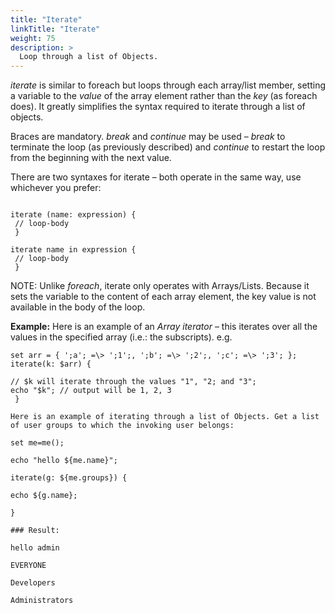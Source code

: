 ```yaml
---
title: "Iterate"
linkTitle: "Iterate"
weight: 75
description: >
  Loop through a list of Objects. 
---
```



_iterate_ is similar to foreach but loops through each array/list member, setting a variable to the _value_ of the array element rather than the _key_ (as foreach does). It greatly simplifies the syntax required to iterate through a list of objects.

Braces are mandatory. _break_ and _continue_ may be used – _break_ to terminate the loop (as previously described) and _continue_ to restart the loop from the beginning with the next value.

There are two syntaxes for iterate – both operate in the same way, use whichever you prefer:
~~~

iterate (name: expression) {
 // loop-body
 }

iterate name in expression {
 // loop-body
 }
~~~
NOTE: Unlike _foreach_, iterate only operates with Arrays/Lists. Because it sets the variable to the content of each array element, the key value is not available in the body of the loop.

**Example:**
Here is an example of an _Array iterator_ – this iterates over all the values in the specified array (i.e.: the subscripts). e.g.

~~~
set arr = { ';a'; =\> ';1';, ';b'; =\> ';2';, ';c'; =\> ';3'; };
iterate(k: $arr) {

// $k will iterate through the values "1", "2; and "3";
echo "$k"; // output will be 1, 2, 3
 }

Here is an example of iterating through a list of Objects. Get a list of user groups to which the invoking user belongs:

set me=me();

echo "hello ${me.name}";

iterate(g: ${me.groups}) {

echo ${g.name};

}

### Result:

hello admin

EVERYONE

Developers

Administrators
~~~